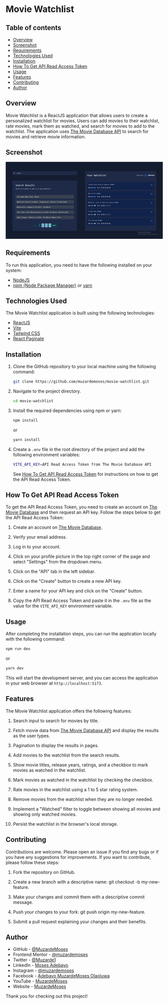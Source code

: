 # Movie Watchlist

## Table of contents

- [Overview](#overview)
- [Screenshot](#screenshot)
- [Requirements](#requirements)
- [Technologies Used](#technologies-used)
- [Installation](#installation)
- [How To Get API Read Access Token](#how-to-get-api-read-access-token)
- [Usage](#usage)
- [Features](#features)
- [Contributing](#contributing)
- [Author](#author)

## Overview

Movie Watchlist is a ReactJS application that allows users to create a personalized watchlist for movies. Users can add movies to their watchlist, rate movies, mark them as watched, and search for movies to add to the watchlist. The application uses [The Movie Database API](https://developers.themoviedb.org/3/getting-started/introduction) to search for movies and retrieve movie information.


## Screenshot

![Movie Watchlist](./public/screen-shot.JPG)


## Requirements

To run this application, you need to have the following installed on your system:

- [NodeJS](https://nodejs.org/en/)
- [npm (Node Package Manager)](https://www.npmjs.com/get-npm) or [yarn](https://yarnpkg.com/)


## Technologies Used

The Movie Watchlist application is built using the following technologies:

- [ReactJS](https://reactjs.org/)
- [Vite](https://vitejs.dev/)
- [Tailwind CSS](https://tailwindcss.com/)
- [React Paginate](https://www.npmjs.com/package/react-paginate)


## Installation

1. Clone the GitHub repository to your local machine using the following command:

   ```bash
   git clone https://github.com/muzardemoses/movie-watchlist.git
   ```

2. Navigate to the project directory.

   ```bash
   cd movie-watchlist
   ```

3. Install the required dependencies using npm or yarn:

   ```bash
   npm install
   ```

   or

   ```bash
   yarn install
   ```

4. Create a `.env` file in the root directory of the project and add the following environment variables:

   ```bash
   VITE_API_KEY=API Read Access Token from The Movie Database API
   ```

   See [How To Get API Read Access Token](#how-to-get-api-read-access-token) for instructions on how to get the API Read Access Token.


## How To Get API Read Access Token

To get the API Read Access Token, you need to create an account on [The Movie Database](https://www.themoviedb.org/signup) and then request an API key. Follow the steps below to get the API Read Access Token:

1. Create an account on [The Movie Database](https://www.themoviedb.org/signup).

2. Verify your email address.

3. Log in to your account.

4. Click on your profile picture in the top right corner of the page and select "Settings" from the dropdown menu.

5. Click on the "API" tab in the left sidebar.

6. Click on the "Create" button to create a new API key.

7. Enter a name for your API key and click on the "Create" button.

8. Copy the API Read Access Token and paste it in the `.env` file as the value for the `VITE_API_KEY` environment variable.


## Usage

After completing the installation steps, you can run the application locally with the following command:

```bash
npm run dev
```
   
or

```bash
yarn dev
```
This will start the development server, and you can access the application in your web browser at `http://localhost:5173`.


## Features

The Movie Watchlist application offers the following features:

1. Search input to search for movies by title.

2. Fetch movie data from [The Movie Database API](https://developers.themoviedb.org/3/getting-started/introduction) and display the results as the user types.

3. Pagination to display the results in pages.

4. Add movies to the watchlist from the search results.

5. Show movie titles, release years, ratings, and a checkbox to mark movies as watched in the watchlist.

6. Mark movies as watched in the watchlist by checking the checkbox.

7. Rate movies in the watchlist using a 1 to 5 star rating system.

8. Remove movies from the watchlist when they are no longer needed.

9. Implement a "Watched" filter to toggle between showing all movies and showing only watched movies.

10. Persist the watchlist in the browser's local storage.


## Contributing

Contributions are welcome. Please open an issue if you find any bugs or if you have any suggestions for improvements.
If you want to contribute, please follow these steps:

1. Fork the repository on GitHub.

2. Create a new branch with a descriptive name: git checkout -b my-new-feature.

3. Make your changes and commit them with a descriptive commit message.

4. Push your changes to your fork: git push origin my-new-feature.

5. Submit a pull request explaining your changes and their benefits.


## Author

- GitHub - [@MuzardeMoses](https://github.com/muzardeMoses)
- Frontend Mentor - [@muzardemoses](https://www.frontendmentor.io/profile/muzardemoses)
- Twitter - [@Muzarde1](https://www.twitter.com/Muzarde1)
- LinkedIn - [Moses Adebayo](https://www.linkedin.com/in/muzardemoses/)
- Instagram - [@muzardemoses](https://www.instagram.com/ademuzardemoses/)
- Facebook - [Adebayo MuzardeMoses Olaoluwa ](https://facebook.com/ademuzardemoses)
- YouTube - [MuzardeMoses](https://www.youtube.com/channel/@muzardemoses)
- Website - [MuzardeMoses](https://mosesadebayo.me/)

Thank you for checking out this project!